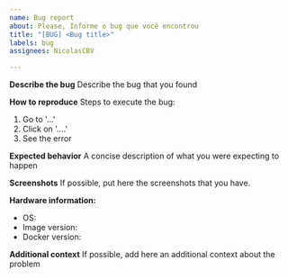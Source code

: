 ```yaml
---
name: Bug report
about: Please, Informe o bug que você encontrou
title: "[BUG] <Bug title>"
labels: bug
assignees: NicolasCBV

---
```


**Describe the bug**
Describe the bug that you found

**How to reproduce**
Steps to execute the bug:
1. Go to '...'
2. Click on '....'
3. See the error

**Expected behavior**
A concise description of what you were expecting to happen

**Screenshots**
If possible, put here the screenshots that you have.

**Hardware information:**
 - OS:
 - Image version:
 - Docker version:

**Additional context**
If possible, add here an additional context about the problem
